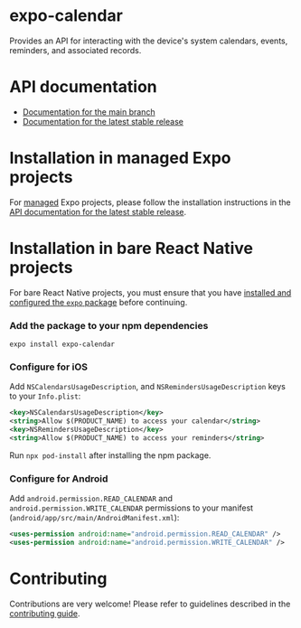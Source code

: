 # expo-calendar

Provides an API for interacting with the device's system calendars, events, reminders, and associated records.

# API documentation

- [Documentation for the main branch](https://github.com/expo/expo/blob/main/docs/pages/versions/unversioned/sdk/calendar.md)
- [Documentation for the latest stable release](https://docs.expo.io/versions/latest/sdk/calendar/)

# Installation in managed Expo projects

For [managed](https://docs.expo.io/versions/latest/introduction/managed-vs-bare/) Expo projects, please follow the installation instructions in the [API documentation for the latest stable release](https://docs.expo.io/versions/latest/sdk/calendar/).

# Installation in bare React Native projects

For bare React Native projects, you must ensure that you have [installed and configured the `expo` package](https://docs.expo.dev/bare/installing-expo-modules/) before continuing.

### Add the package to your npm dependencies

```
expo install expo-calendar
```

### Configure for iOS

Add `NSCalendarsUsageDescription`, and `NSRemindersUsageDescription` keys to your `Info.plist`:

```xml
<key>NSCalendarsUsageDescription</key>
<string>Allow $(PRODUCT_NAME) to access your calendar</string>
<key>NSRemindersUsageDescription</key>
<string>Allow $(PRODUCT_NAME) to access your reminders</string>
```

Run `npx pod-install` after installing the npm package.

### Configure for Android

Add `android.permission.READ_CALENDAR` and `android.permission.WRITE_CALENDAR` permissions to your manifest (`android/app/src/main/AndroidManifest.xml`):

```xml
<uses-permission android:name="android.permission.READ_CALENDAR" />
<uses-permission android:name="android.permission.WRITE_CALENDAR" />
```

# Contributing

Contributions are very welcome! Please refer to guidelines described in the [contributing guide](https://github.com/expo/expo#contributing).
